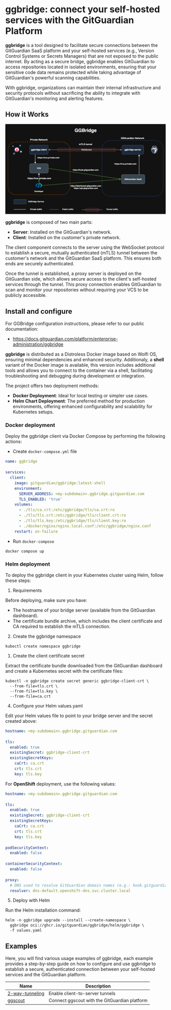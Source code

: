 # ggbridge: connect your self-hosted services with the GitGuardian Platform

**ggbridge** is a tool designed to facilitate secure connections between the GitGuardian SaaS platform and your self-hosted services (e.g., Version Control Systems or Secrets Managers) that are not exposed to the public internet. By acting as a secure bridge, ggbridge enables GitGuardian to access repositories located in isolated environments, ensuring that your sensitive code data remains protected while taking advantage of GitGuardian's powerful scanning capabilities.

With ggbridge, organizations can maintain their internal infrastructure and security protocols without sacrificing the ability to integrate with GitGuardian's monitoring and alerting features.

## How it Works

![ggbridge](./docs/images/ggbridge.drawio.png)

**ggbridge** is composed of two main parts:

- **Server**: Installed on the GitGuardian's network.
- **Client**: Installed on the customer's private network.

The client component connects to the server using the WebSocket protocol to establish a secure, mutually authenticated (mTLS) tunnel between the customer's network and the GitGuardian SaaS platform. This ensures both ends are securely authenticated.

Once the tunnel is established, a proxy server is deployed on the GitGuardian side, which allows secure access to the client's self-hosted services through the tunnel. This proxy connection enables GitGuardian to scan and monitor your repositories without requiring your VCS to be publicly accessible.

## Install and configure

For GGBridge configuration instructions, please refer to our public documentation:
- https://docs.gitguardian.com/platform/enterprise-administration/ggbridge

**ggbridge** is distributed as a Distroless Docker image based on Wolfi OS, ensuring minimal dependencies and enhanced security.
Additionaly, a **shell** variant of the Docker image is available, this version includes additional tools and allows you to connect to the container via a shell, facilitating troubleshooting and debugging during development or integration.

The project offers two deployment methods:

- **Docker Deployment**: Ideal for local testing or simpler use cases.
- **Helm Chart Deployment**: The preferred method for production environments, offering enhanced configurability and scalability for Kubernetes setups.

### Docker deployment

Deploy the ggbridge client via Docker Compose by performing the following actions:

- Create `docker-compose.yml` file

```yaml
name: ggbridge

services:
  client:
    image: gitguardian/ggbridge:latest-shell
    environment:
      SERVER_ADDRESS: <my-subdomain>.ggbridge.gitguardian.com
      TLS_ENABLED: 'true'
    volumes:
      - ./tls/ca.crt:/etc/ggbridge/tls/ca.crt:ro
      - ./tls/tls.crt:/etc/ggbridge/tls/client.crt:ro
      - ./tls/tls.key:/etc/ggbridge/tls/client.key:ro
      - ./docker/nginx/nginx.local.conf:/etc/ggbridge/nginx.conf
    restart: on-failure
```

- Run `docker-compose`

```shell
docker compose up
```

### Helm deployment

To deploy the ggbridge client in your Kubernetes cluster using Helm, follow these steps:

1. Requirements

Before deploying, make sure you have:

- The hostname of your bridge server (available from the GitGuardian dashboard).
- The certificate bundle archive, which includes the client certificate and CA required to establish the mTLS connection.

2. Create the ggbridge namespace

```shell
kubectl create namespace ggbridge
```

1. Create the client certificate secret

Extract the certificate bundle downloaded from the GitGuardian dashboard and create a Kubernetes secret with the certificate files:

```shell
kubectl -n ggbridge create secret generic ggbridge-client-crt \
  --from-file=tls.crt \
  --from-file=tls.key \
  --from-file=ca.crt
```

4. Configure your Helm values.yaml

Edit your Helm values file to point to your bridge server and the secret created above:

```yaml
hostname: <my-subdomain>.ggbridge.gitguardian.com

tls:
  enabled: true
  existingSecret: ggbridge-client-crt
  existingSecretKeys:
    caCrt: ca.crt
    crt: tls.crt
    key: tls.key
```

For **OpenShift** deployment, use the following values:

```yaml
hostname: <my-subdomain>.ggbridge.gitguardian.com

tls:
  enabled: true
  existingSecret: ggbridge-client-crt
  existingSecretKeys:
    caCrt: ca.crt
    crt: tls.crt
    key: tls.key

podSecurityContext:
  enabled: false

containerSecurityContext:
  enabled: false

proxy:
  # DNS used to resolve GitGuardian domain names (e.g.: hook.gitguardian.com)
  resolver: dns-default.openshift-dns.svc.cluster.local
```

5. Deploy with Helm

Run the Helm installation command:

```shell
helm -n ggbridge upgrade --install --create-namespace \
  ggbridge oci://ghcr.io/gitguardian/ggbridge/helm/ggbridge \
  -f values.yaml
```

## Examples

Here, you will find various usage examples of ggbridge, each example provides a step-by-step guide on how to configure and use ggbridge to establish a secure, authenticated connection between your self-hosted services and the GitGuardian platform.

| Name                                          | Description                                   |
| --------------------------------------------- | --------------------------------------------- |
| [2-way-tunneling](./examples/2-way-tunneling) | Enable client-to-server tunnels               |
| [ggscout](./examples/ggscout)                 | Connect ggscout with the GitGuardian platform |
